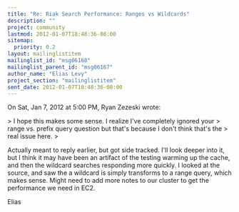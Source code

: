 ```yaml
---
title: "Re: Riak Search Performance: Ranges vs Wildcards"
description: ""
project: community
lastmod: 2012-01-07T18:48:36-08:00
sitemap:
  priority: 0.2
layout: mailinglistitem
mailinglist_id: "msg06168"
mailinglist_parent_id: "msg06167"
author_name: "Elias Levy"
project_section: "mailinglistitem"
sent_date: 2012-01-07T18:48:36-08:00
---
```



On Sat, Jan 7, 2012 at 5:00 PM, Ryan Zezeski  wrote:

&gt; I hope this makes some sense. I realize I've completely ignored your
&gt; range vs. prefix query question but that's because I don't think that's the
&gt; real issue here.
&gt;

Actually meant to reply earlier, but got side tracked. I'll look deeper
into it, but I think it may have been an artifact of the testing warming up
the cache, and then the wildcard searches responding more quickly. I
looked at the source, and saw the a wildcard is simply transforms to a
range query, which makes sense. Might need to add more notes to our
cluster to get the performance we need in EC2.

Elias

